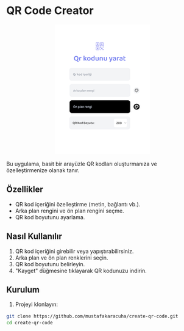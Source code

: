 # QR Code Creator

<div align="center">
  <img src="https://github.com/mustafakaracuha/create-qr-code/blob/main/src/assets/images/app.png" alt="QR Code Creator">
</div>


Bu uygulama, basit bir arayüzle QR kodları oluşturmanıza ve özelleştirmenize olanak tanır.

## Özellikler

- QR kod içeriğini özelleştirme (metin, bağlantı vb.).
- Arka plan rengini ve ön plan rengini seçme.
- QR kod boyutunu ayarlama.

## Nasıl Kullanılır

1. QR kod içeriğini girebilir veya yapıştırabilirsiniz.
2. Arka plan ve ön plan renklerini seçin.
3. QR kod boyutunu belirleyin.
4. "Kayget" düğmesine tıklayarak QR kodunuzu indirin.

## Kurulum

1. Projeyi klonlayın:

```bash
git clone https://github.com/mustafakaracuha/create-qr-code.git
cd create-qr-code
